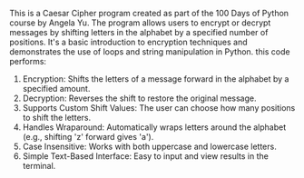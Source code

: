This is a Caesar Cipher program created as part of the 100 Days of Python course by Angela Yu. The program allows users to encrypt or decrypt messages by shifting letters in the alphabet by a specified number of positions. It's a basic introduction to encryption techniques and demonstrates the use of loops and string manipulation in Python.
this code performs:
1. Encryption: Shifts the letters of a message forward in the alphabet by a specified amount.
2. Decryption: Reverses the shift to restore the original message.
3. Supports Custom Shift Values: The user can choose how many positions to shift the letters.
4. Handles Wraparound: Automatically wraps letters around the alphabet (e.g., shifting 'z' forward gives 'a').
5. Case Insensitive: Works with both uppercase and lowercase letters.
6. Simple Text-Based Interface: Easy to input and view results in the terminal.
